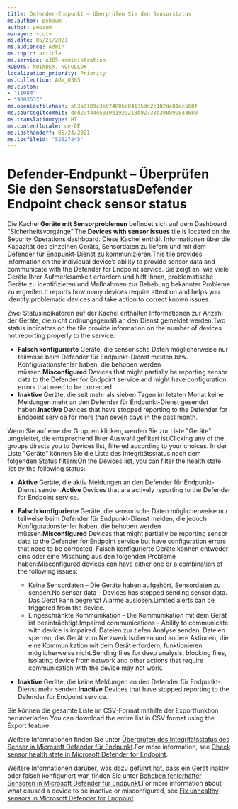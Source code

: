 ```yaml
---
title: Defender-Endpunkt – Überprüfen Sie den Sensorstatus
ms.author: pebaum
author: pebaum
manager: scotv
ms.date: 05/21/2021
ms.audience: Admin
ms.topic: article
ms.service: o365-administration
ROBOTS: NOINDEX, NOFOLLOW
localization_priority: Priority
ms.collection: Adm_O365
ms.custom:
- "11084"
- "9003537"
ms.openlocfilehash: a53a0109c3b974806d04135dd2c102de81ec560f
ms.sourcegitcommit: ded29f44e5019b1929218b02733b390899843680
ms.translationtype: HT
ms.contentlocale: de-DE
ms.lasthandoff: 05/24/2021
ms.locfileid: "52627245"
---
```

# <a name="defender-endpoint-check-sensor-status"></a><span data-ttu-id="eece2-102">Defender-Endpunkt – Überprüfen Sie den Sensorstatus</span><span class="sxs-lookup"><span data-stu-id="eece2-102">Defender Endpoint check sensor status</span></span>

<span data-ttu-id="eece2-103">Die Kachel **Geräte mit Sensorproblemen** befindet sich auf dem Dashboard "Sicherheitsvorgänge".</span><span class="sxs-lookup"><span data-stu-id="eece2-103">The **Devices with sensor issues** tile is located on the Security Operations dashboard.</span></span> <span data-ttu-id="eece2-104">Diese Kachel enthält Informationen über die Kapazität des einzelnen Geräts, Sensordaten zu liefern und mit dem Defender für Endpunkt-Dienst zu kommunizieren.</span><span class="sxs-lookup"><span data-stu-id="eece2-104">This tile provides information on the individual device’s ability to provide sensor data and communicate with the Defender for Endpoint service.</span></span> <span data-ttu-id="eece2-105">Sie zeigt an, wie viele Geräte Ihrer Aufmerksamkeit erfordern und hilft Ihnen, problematische Geräte zu identifizieren und Maßnahmen zur Behebung bekannter Probleme zu ergreifen.</span><span class="sxs-lookup"><span data-stu-id="eece2-105">It reports how many devices require attention and helps you identify problematic devices and take action to correct known issues.</span></span>

<span data-ttu-id="eece2-106">Zwei Statusindikatoren auf der Kachel enthalten Informationen zur Anzahl der Geräte, die nicht ordnungsgemäß an den Dienst gemeldet werden:</span><span class="sxs-lookup"><span data-stu-id="eece2-106">Two status indicators on the tile provide information on the number of devices not reporting properly to the service:</span></span>

- <span data-ttu-id="eece2-107">**Falsch konfigurierte** Geräte, die sensorische Daten möglicherweise nur teilweise beim Defender für Endpunkt-Dienst melden bzw. Konfigurationsfehler haben, die behoben werden müssen.</span><span class="sxs-lookup"><span data-stu-id="eece2-107">**Misconfigured** Devices that might partially be reporting sensor data to the Defender for Endpoint service and might have configuration errors that need to be corrected.</span></span>
- <span data-ttu-id="eece2-108">**Inaktive** Geräte, die seit mehr als sieben Tagen im letzten Monat keine Meldungen mehr an den Defender für Endpunkt-Dienst gesendet haben.</span><span class="sxs-lookup"><span data-stu-id="eece2-108">**Inactive** Devices that have stopped reporting to the Defender for Endpoint service for more than seven days in the past month.</span></span>

<span data-ttu-id="eece2-109">Wenn Sie auf eine der Gruppen klicken, werden Sie zur Liste "Geräte" umgeleitet, die entsprechend Ihrer Auswahl gefiltert ist.</span><span class="sxs-lookup"><span data-stu-id="eece2-109">Clicking any of the groups directs you to Devices list, filtered according to your choices.</span></span> <span data-ttu-id="eece2-110">In der Liste "Geräte" können Sie die Liste des Integritätsstatus nach dem folgenden Status filtern:</span><span class="sxs-lookup"><span data-stu-id="eece2-110">On the Devices list, you can filter the health state list by the following status:</span></span>

- <span data-ttu-id="eece2-111">**Aktive** Geräte, die aktiv Meldungen an den Defender für Endpunkt-Dienst senden.</span><span class="sxs-lookup"><span data-stu-id="eece2-111">**Active** Devices that are actively reporting to the Defender for Endpoint service.</span></span>
- <span data-ttu-id="eece2-112">**Falsch konfigurierte** Geräte, die sensorische Daten möglicherweise nur teilweise beim Defender für Endpunkt-Dienst melden, die jedoch Konfigurationsfehler haben, die behoben werden müssen.</span><span class="sxs-lookup"><span data-stu-id="eece2-112">**Misconfigured** Devices that might partially be reporting sensor data to the Defender for Endpoint service but have configuration errors that need to be corrected.</span></span> <span data-ttu-id="eece2-113">Falsch konfigurierte Geräte können entweder eins oder eine Mischung aus den folgenden Probleme haben:</span><span class="sxs-lookup"><span data-stu-id="eece2-113">Misconfigured devices can have either one or a combination of the following issues:</span></span>

    - <span data-ttu-id="eece2-114">Keine Sensordaten – Die Geräte haben aufgehört, Sensordaten zu senden.</span><span class="sxs-lookup"><span data-stu-id="eece2-114">No sensor data - Devices has stopped sending sensor data.</span></span> <span data-ttu-id="eece2-115">Das Gerät kann begrenzt Alarme auslösen.</span><span class="sxs-lookup"><span data-stu-id="eece2-115">Limited alerts can be triggered from the device.</span></span>
    - <span data-ttu-id="eece2-116">Eingeschränkte Kommunikation – Die Kommunikation mit dem Gerät ist beeinträchtigt.</span><span class="sxs-lookup"><span data-stu-id="eece2-116">Impaired communications - Ability to communicate with device is impaired.</span></span> <span data-ttu-id="eece2-117">Dateien zur tiefen Analyse senden, Dateien sperren, das Gerät vom Netzwerk isolieren und andere Aktionen, die eine Kommunikation mit dem Gerät erfordern, funktionieren möglicherweise nicht.</span><span class="sxs-lookup"><span data-stu-id="eece2-117">Sending files for deep analysis, blocking files, isolating device from network and other actions that require communication with the device may not work.</span></span>
- <span data-ttu-id="eece2-118">**Inaktive** Geräte, die keine Meldungen an den Defender für Endpunkt-Dienst mehr senden.</span><span class="sxs-lookup"><span data-stu-id="eece2-118">**Inactive** Devices that have stopped reporting to the Defender for Endpoint service.</span></span>

<span data-ttu-id="eece2-119">Sie können die gesamte Liste im CSV-Format mithilfe der Exportfunktion herunterladen.</span><span class="sxs-lookup"><span data-stu-id="eece2-119">You can download the entire list in CSV format using the Export feature.</span></span>

<span data-ttu-id="eece2-120">Weitere Informationen finden Sie unter [Überprüfen des Integritätsstatus des Sensor in Microsoft Defender für Endpunkt](/microsoft-365/security/defender-endpoint/check-sensor-status).</span><span class="sxs-lookup"><span data-stu-id="eece2-120">For more information, see [Check sensor health state in Microsoft Defender for Endpoint](/microsoft-365/security/defender-endpoint/check-sensor-status).</span></span>

<span data-ttu-id="eece2-121">Weitere Informationen darüber, was dazu geführt hat, dass ein Gerät inaktiv oder falsch konfiguriert war, finden Sie unter [Beheben fehlerhafter Sensoren in Microsoft Defender für Endpunkt](/microsoft-365/security/defender-endpoint/fix-unhealthy-sensors).</span><span class="sxs-lookup"><span data-stu-id="eece2-121">For more information about what caused a device to be inactive or misconfigured, see [Fix unhealthy sensors in Microsoft Defender for Endpoint](/microsoft-365/security/defender-endpoint/fix-unhealthy-sensors).</span></span>
